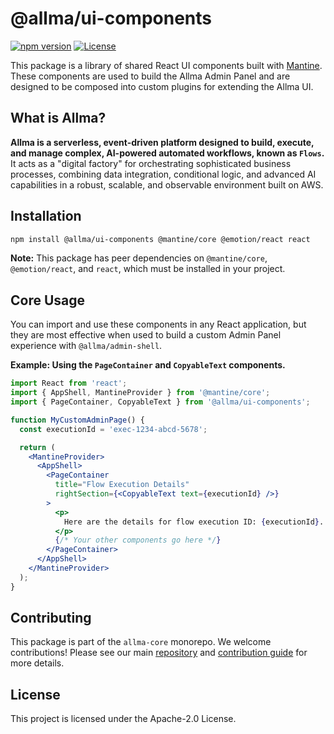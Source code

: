 # @allma/ui-components

[![npm version](https://img.shields.io/npm/v/%40allma%2Fui-components)](https://www.npmjs.com/package/@allma/ui-components)
[![License](https://img.shields.io/npm/l/%40allma%2Fui-components)](https://github.com/ALLMA-dev/allma-core/blob/main/LICENSE)

This package is a library of shared React UI components built with [Mantine](https://mantine.dev/). These components are used to build the Allma Admin Panel and are designed to be composed into custom plugins for extending the Allma UI.

## What is Allma?

**Allma is a serverless, event-driven platform designed to build, execute, and manage complex, AI-powered automated workflows, known as `Flows`.** It acts as a "digital factory" for orchestrating sophisticated business processes, combining data integration, conditional logic, and advanced AI capabilities in a robust, scalable, and observable environment built on AWS.

## Installation

```bash
npm install @allma/ui-components @mantine/core @emotion/react react
```

**Note:** This package has peer dependencies on `@mantine/core`, `@emotion/react`, and `react`, which must be installed in your project.

## Core Usage

You can import and use these components in any React application, but they are most effective when used to build a custom Admin Panel experience with `@allma/admin-shell`.

**Example: Using the `PageContainer` and `CopyableText` components.**

```jsx
import React from 'react';
import { AppShell, MantineProvider } from '@mantine/core';
import { PageContainer, CopyableText } from '@allma/ui-components';

function MyCustomAdminPage() {
  const executionId = 'exec-1234-abcd-5678';

  return (
    <MantineProvider>
      <AppShell>
        <PageContainer
          title="Flow Execution Details"
          rightSection={<CopyableText text={executionId} />}
        >
          <p>
            Here are the details for flow execution ID: {executionId}.
          </p>
          {/* Your other components go here */}
        </PageContainer>
      </AppShell>
    </MantineProvider>
  );
}
```

## Contributing

This package is part of the `allma-core` monorepo. We welcome contributions! Please see our main [repository](https://github.com/ALLMA-dev/allma-core) and [contribution guide](https://docs.allma.dev/docs/community/contribution-guide) for more details.

## License

This project is licensed under the Apache-2.0 License.